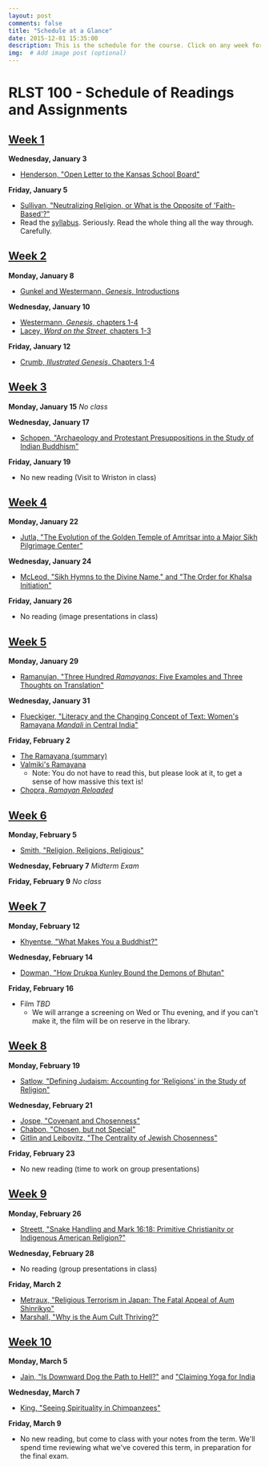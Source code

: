 ```yaml
---
layout: post
comments: false
title: "Schedule at a Glance"
date: 2015-12-01 15:35:00
description: This is the schedule for the course. Click on any week for details on readings and assignments.
img:  # Add image post (optional)
---
```

# RLST 100 - Schedule of Readings and Assignments
 
## [Week 1](../week-1/)
**Wednesday, January 3**
- [Henderson, "Open Letter to the Kansas School Board"](https://www.colorado.edu/physics/phys3000/phys3000_sp16/handouts/25_SpaghettiMonster.pdf)

**Friday, January 5**
- [Sullivan, "Neutralizing Religion, or What is the Opposite of 'Faith-Based'?"](http://www.jstor.org.proxy.lawrence.edu:2048/stable/pdf/3176453.pdf)
- Read the [syllabus](../syllabus). Seriously. Read the whole thing all the way through. Carefully.

## [Week 2](../week-2)
**Monday, January 8**
- [Gunkel and Westermann, _Genesis_, Introductions](https://www.dropbox.com/s/fncucgormhwgxm4/Gunkel%20and%20Westerman%20_%20Genesis%20Intros.pdf?dl=0)

**Wednesday, January 10**
- [Westermann, _Genesis_, chapters 1-4](https://www.dropbox.com/s/hfsa9jilaorwyf7/Genesis_Ch1thru4.pdf?dl=0)
- [Lacey, _Word on the Street_, chapters 1-3](https://www.dropbox.com/s/pbt5kirbrpjh02c/StreetBible_Gen13.pdf?dl=0)

**Friday, January 12**
- [Crumb, _Illustrated Genesis_, Chapters 1-4](https://www.dropbox.com/s/vv57d40l2wspnje/Genesis%20Illustrated%20Ch%201thru4.pdf?dl=0)

## [Week 3](../week-3)
**Monday, January 15**
_No class_

**Wednesday, January 17**
- [Schopen, "Archaeology and Protestant Presuppositions in the Study of Indian Buddhism"](http://www.jstor.org.proxy.lawrence.edu:2048/stable/pdf/1062872.pdf)

**Friday, January 19**
- No new reading (Visit to Wriston in class)

## [Week 4](../week-4)
**Monday, January 22**
- [Jutla, "The Evolution of the Golden Temple of Amritsar into a Major Sikh Pilgrimage Center"](http://www.aimspress.com/article/10.3934/geosci.2016.3.259/pdf)

**Wednesday, January 24**
- [McLeod, "Sikh Hymns to the Divine Name," and "The Order for Khalsa Initiation"](https://www.dropbox.com/s/vkxpmcikubnb09f/McLeod_SikhTexts.pdf?dl=0)

**Friday, January 26**
- No reading (image presentations in class)

## [Week 5](../week-5)
**Monday, January 29**
- [Ramanujan, "Three Hundred _Ramayanas_: Five Examples and Three Thoughts on Translation"](https://www.dropbox.com/s/g16r1zcgy2hutyi/Ramanujan_300Ramayanas.pdf?dl=0)

**Wednesday, January 31**
- [Flueckiger, "Literacy and the Changing Concept of Text: Women's Ramayana _Mandali_ in Central India"](https://www.dropbox.com/s/5p9sdzqjyhew8qq/Flueckiger_WomensRamayana.pdf?dl=0)

**Friday, February 2**
- [The Ramayana (summary)](http://home.wlu.edu/~lubint/texts/Ramayana.pdf)
- [Valmiki's Ramayana](https://www.gutenberg.org/files/24869/24869-pdf.pdf)
	- Note: You do not have to read this, but please look at it, to get a sense of how massive this text is!
- [Chopra, _Ramayan Reloaded_](https://app.box.com/s/uu1nsp2onnk0c8kxh00pihpshp6uk7fi)

## [Week 6](../week-6)
**Monday, February 5**
- [Smith, "Religion, Religions, Religious"](https://www.dropbox.com/s/o65h8lglzezvkjs/Smith_ReligionReligionsReligious.pdf?dl=0)

**Wednesday, February 7**
*Midterm Exam*

**Friday, February 9**
_No class_

## [Week 7](../week-7)
**Monday, February 12**
- [Khyentse, "What Makes You a Buddhist?"](https://www.lionsroar.com/what-makes-you-a-buddhist/)

**Wednesday, February 14**
- [Dowman, "How Drukpa Kunley Bound the Demons of Bhutan"](https://www.dropbox.com/s/blc454t2pu3776b/Dowman_DrukpaKunley.pdf?dl=0)

**Friday, February 16**
- Film _TBD_
	- We will arrange a screening on Wed or Thu evening, and if you can't make it, the film will be on reserve in the library.

## [Week 8](../week-8)
**Monday, February 19**
- [Satlow, "Defining Judaism: Accounting for 'Religions' in the Study of Religion"](http://web.a.ebscohost.com.proxy.lawrence.edu:2048/ehost/pdfviewer/pdfviewer?vid=1&sid=e1bdb804-eb72-4c72-93f2-53edec7c346f%40sessionmgr4007)

**Wednesday, February 21**
- [Jospe, "Covenant and Chosenness"](https://www.myjewishlearning.com/article/covenant-and-chosenness/)
- [Chabon, "Chosen, but not Special"](http://www.nytimes.com/2010/06/06/opinion/06chabon.html?sq=chabon&st=cse&scp=2&pagewanted=all)
- [Gitlin and Leibovitz, "The Centrality of Jewish Chosenness"](http://www.tabletmag.com/scroll/35579/the-centrality-of-jewish-chosenness)

**Friday, February 23**
- No new reading (time to work on group presentations)

## [Week 9](../week-9)
**Monday, February 26**
- [Streett, "Snake Handling and Mark 16:18: Primitive Christianity or Indigenous American Religion?"](https://www.dropbox.com/s/mvazccqgu0qm3ws/Streett_SnakeHandling.pdf?dl=0)

**Wednesday, February 28**
- No reading (group presentations in class)

**Friday, March 2**
- [Metraux, "Religious Terrorism in Japan: The Fatal Appeal of Aum Shinrikyo"](http://www.jstor.org.proxy.lawrence.edu:2048/stable/pdf/2645835.pdf)
- [Marshall, "Why is the Aum Cult Thriving?"](https://www.theguardian.com/theguardian/1999/jul/15/features11.g2)

## [Week 10](../week-10)
**Monday, March 5**
- [Jain, "Is Downward Dog the Path to Hell?"](http://religiondispatches.org/is-downward-dog-the-path-to-hell/) and ["Claiming Yoga for India](http://religiondispatches.org/claiming-yoga-for-india/)

**Wednesday, March 7**
- [King, "Seeing Spirituality in Chimpanzees"](https://www.theatlantic.com/science/archive/2016/03/chimpanzee-spirituality/475731/)

**Friday, March 9**
- No new reading, but come to class with your notes from the term. We'll spend time reviewing what we've covered this term, in preparation for the final exam.

